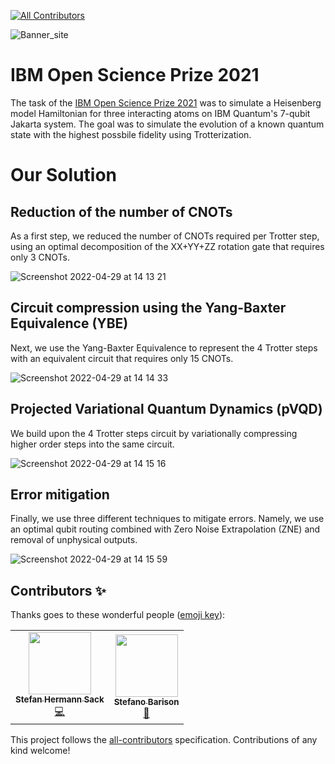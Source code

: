 
<!-- ALL-CONTRIBUTORS-BADGE:START - Do not remove or modify this section -->
[![All Contributors](https://img.shields.io/badge/all_contributors-2-orange.svg?style=flat-square)](#contributors-)
<!-- ALL-CONTRIBUTORS-BADGE:END -->
![Banner_site](https://user-images.githubusercontent.com/45107198/165936349-0fd0f1d0-8cf0-4005-8b25-d64f819ed087.png)


# IBM Open Science Prize 2021

The task of the [IBM Open Science Prize 2021](https://ibmquantumawards.bemyapp.com/#/event) was to simulate a Heisenberg model Hamiltonian for three interacting atoms on IBM Quantum's 7-qubit Jakarta system. The goal was to simulate the evolution of a known quantum state with the highest possbile fidelity using Trotterization. 


# Our Solution

## Reduction of the number of CNOTs

As a first step, we reduced the number of CNOTs required per Trotter step, using an optimal decomposition of the XX+YY+ZZ rotation gate that requires only 3 CNOTs.

![Screenshot 2022-04-29 at 14 13 21](https://user-images.githubusercontent.com/45107198/165942166-796a8a41-9437-40ab-8871-7ff9302237ae.png)

## Circuit compression using the Yang-Baxter Equivalence (YBE)

Next, we use the Yang-Baxter Equivalence to represent the 4 Trotter steps with an equivalent circuit that requires only 15 CNOTs.

![Screenshot 2022-04-29 at 14 14 33](https://user-images.githubusercontent.com/45107198/165942319-917540b3-1762-48c0-86fa-45aa0332dff8.png)

## Projected Variational Quantum Dynamics (pVQD)

We build upon the 4 Trotter steps circuit by variationally compressing higher order steps into the same circuit.

![Screenshot 2022-04-29 at 14 15 16](https://user-images.githubusercontent.com/45107198/165942462-f2d9bbbf-e443-453c-9d0b-eca02e2557e0.png)

## Error mitigation

Finally, we use three different techniques to mitigate errors. Namely, we use an optimal qubit routing combined with Zero Noise Extrapolation (ZNE) and removal of unphysical outputs.

![Screenshot 2022-04-29 at 14 15 59](https://user-images.githubusercontent.com/45107198/165942590-e06c45ba-4b78-41fc-bc64-b1dc2c969da4.png)

## Contributors ✨

Thanks goes to these wonderful people ([emoji key](https://allcontributors.org/docs/en/emoji-key)):

<!-- ALL-CONTRIBUTORS-LIST:START - Do not remove or modify this section -->
<!-- prettier-ignore-start -->
<!-- markdownlint-disable -->
<table>
  <tr>
    <td align="center"><a href="https://github.com/shsack"><img src="https://avatars.githubusercontent.com/u/45107198?v=4?s=100" width="100px;" alt=""/><br /><sub><b>Stefan Hermann Sack</b></sub></a><br /><a href="https://github.com/shsack/IBM-challenge/commits?author=shsack" title="Code">💻</a></td>
    <td align="center"><a href="https://github.com/StefanoBarison"><img src="https://avatars.githubusercontent.com/u/56699595?v=4?s=100" width="100px;" alt=""/><br /><sub><b>Stefano Barison</b></sub></a><br /><a href="#design-StefanoBarison" title="Design">🎨</a></td>
  </tr>
</table>

<!-- markdownlint-restore -->
<!-- prettier-ignore-end -->

<!-- ALL-CONTRIBUTORS-LIST:END -->

This project follows the [all-contributors](https://github.com/all-contributors/all-contributors) specification. Contributions of any kind welcome!

